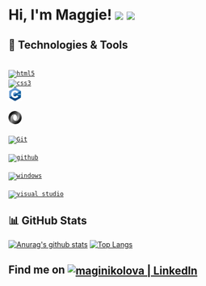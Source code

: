 # Hi, I'm Maggie! <img src="https://media.giphy.com/media/mGcNjsfWAjY5AEZNw6/giphy.gif" width="50"> <img src="https://raw.githubusercontent.com/MartinHeinz/MartinHeinz/master/wave.gif" width="30px"> 

## 🔧 Technologies & Tools
[<code>
  <img alt="html5" width="26px" src="https://img.icons8.com/color/240/000000/html-5.png">
</code>](https://developer.mozilla.org/en-US/docs/Web/HTML)
[<code><img alt="css3" width="26px" src="https://img.icons8.com/color/240/000000/css3.png"></code>](https://developer.mozilla.org/en-US/docs/Web/CSS)
[<code>
  <img alt="cpp" width="26px" src="https://raw.githubusercontent.com/github/explore/80688e429a7d4ef2fca1e82350fe8e3517d3494d/topics/cpp/cpp.png">
</code>](https://developer.mozilla.org/en-US/docs/Web/CSS)
[<code>
  <img alt="json" width="26px" src="https://raw.githubusercontent.com/github/explore/80688e429a7d4ef2fca1e82350fe8e3517d3494d/topics/json/json.png">
</code>](https://www.json.org/json-en.html)
[<code>
  <img alt="Git" width="26px" src="https://img.icons8.com/color/240/000000/git.png">
</code>](https://git-scm.com/)
[<code>
  <img alt="github" width="26px" src="https://img.icons8.com/ios-glyphs/240/000000/github.png">
</code>](https://github.com/)
[<code>
<img alt="windows" width="26px" src="https://img.icons8.com/color/240/000000/windows-10.png">
</code>](https://www.microsoft.com/en-us/windows)
[<code>
<img alt="visual studio" width="26px" src="https://img.icons8.com/fluent/240/000000/visual-studio-2019.png" />
</code>](https://code.visualstudio.com/)

## 📊 GitHub Stats

[![Anurag's github stats](https://github-readme-stats.vercel.app/api?username=maginikolova&theme=nightowl)](https://github.com/anuraghazra/github-readme-stats)
[![Top Langs](https://github-readme-stats.vercel.app/api/top-langs/?username=maginikolova&layout=compact&theme=nightowl)](https://github.com/anuraghazra/github-readme-stats)

## Find me on [<img align="center" alt="maginikolova | LinkedIn" height="30px" src="https://img.icons8.com/color/64/000000/linkedin.png" />][linkedin]

<!--
**maginikolova/maginikolova** is a ✨ _special_ ✨ repository because its `README.md` (this file) appears on your GitHub profile.

Here are some ideas to get you started:

- 🔭 I’m currently working on ...
- 🌱 I’m currently learning ...
- 👯 I’m looking to collaborate on ...
- 🤔 I’m looking for help with ...
- 💬 Ask me about ...
- 📫 How to reach me: ...
- 😄 Pronouns: ...
- ⚡ Fun fact: ...
-->

[linkedin]: https://www.linkedin.com/in/maginikolova
